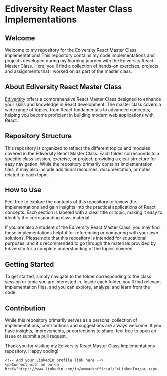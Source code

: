<h1>Ediversity React Master Class Implementations</h1>

<h2>Welcome</h2>
<p>Welcome to my repository for the Ediversity React Master Class implementations! This repository contains my code implementations and projects developed during my learning journey with the Ediversity React Master Class. Here, you'll find a collection of hands-on exercises, projects, and assignments that I worked on as part of the master class.</p>

<h2>About Ediversity React Master Class</h2>
<p><a href="https://app.edversity.com.pk/">Ediversity</a> offers a comprehensive React Master Class designed to enhance your skills and knowledge in React development. The master class covers a wide range of topics, from React fundamentals to advanced concepts, helping you become proficient in building modern web applications with React.</p>

<h2>Repository Structure</h2>
<p>This repository is organized to reflect the different topics and modules covered in the Ediversity React Master Class. Each folder corresponds to a specific class session, exercise, or project, providing a clear structure for easy navigation. While the repository primarily contains implementation files, it may also include additional resources, documentation, or notes related to each topic.</p>

<h2>How to Use</h2>
<p>Feel free to explore the contents of this repository to review the implementations and gain insights into the practical applications of React concepts. Each section is labeled with a clear title or topic, making it easy to identify the corresponding class material.</p>
<p>If you are also a student of the Ediversity React Master Class, you may find these implementations helpful for referencing or comparing with your own solutions. Please note that this repository is intended for educational purposes, and it's recommended to go through the materials provided by Ediversity for a complete understanding of the topics covered.</p>

<h2>Getting Started</h2>
<p>To get started, simply navigate to the folder corresponding to the class session or topic you are interested in. Inside each folder, you'll find relevant implementation files, and you can explore, analyze, and learn from the code.</p>

<h2>Contribution</h2>
<p>While this repository primarily serves as a personal collection of implementations, contributions and suggestions are always welcome. If you have insights, improvements, or corrections to share, feel free to open an issue or submit a pull request.</p>

<p>Thank you for visiting my Ediversity React Master Class Implementations repository. Happy coding!</p>

    <!-- Add your LinkedIn profile link here -->
    <p>Connect with me on <a href="https://www.linkedin.com/in/ammarkofficial/">LinkedIn</a>.</p>
